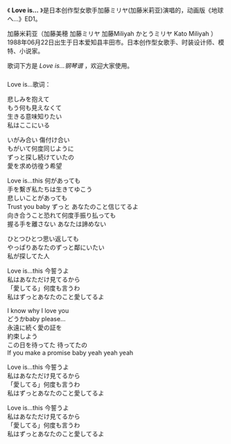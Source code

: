 

《 **Love is...** 》是日本创作型女歌手加藤ミリヤ(加藤米莉亚)演唱的，动画版《地球へ…》ED1。

  

加藤米莉亚（加藤美穂 加藤ミリヤ 加藤Miliyah かとうミリヤ Kato Miliyah ）
1988年06月22日出生于日本爱知县丰田市。日本创作型女歌手、时装设计师、模特、小说家。

  

歌词下方是 _Love is...钢琴谱_ ，欢迎大家使用。

###  
Love is...歌词：

  

悲しみを抱えて  
もう何も見えなくて  
生きる意味知りたい  
私はここにいる

いがみ合い 傷付け合い  
もがいて何度同じように  
ずっと探し続けていたの  
愛を求め彷徨う希望

Love is...this 何があっても  
手を繫ぎ私たちは生きてゆこう  
悲しいことがあっても  
Trust you baby ずっと あなたのこと信じてるよ  
向き合うこと恐れて何度手振り払っても  
握る手を離さない あなたは諦めない

ひとつひとつ思い返しても  
やっぱりあなたのずっと鄰にいたい  
私が探してた人

Love is...this 今誓うよ  
私はあなただけ見てるから  
「愛してる」何度も言うわ  
私はずっとあなたのこと愛してるよ

I know why I love you  
どうかbaby please...  
永遠に続く愛の証を  
約束しよう  
この日を待ってた 待ってたの  
If you make a promise baby yeah yeah yeah

Love is...this 今誓うよ  
私はあなただけ見てるから  
「愛してる」何度も言うわ  
私はずっとあなたのこと愛してるよ

Love is...this 今誓うよ  
私はあなただけ見てるから  
「愛してる」何度も言うわ  
私はずっとあなたのこと愛してるよ  

